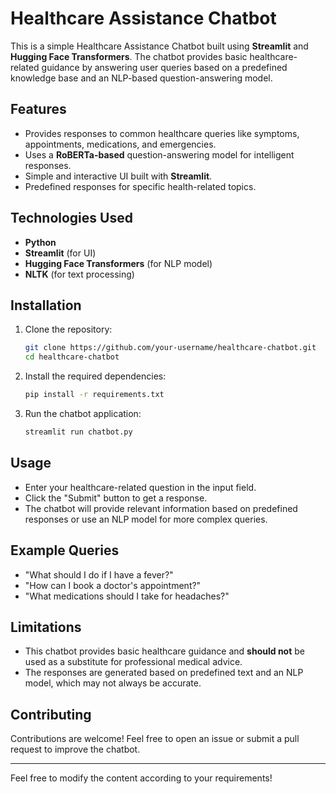 # Healthcare Assistance Chatbot

This is a simple Healthcare Assistance Chatbot built using **Streamlit** and **Hugging Face Transformers**. The chatbot provides basic healthcare-related guidance by answering user queries based on a predefined knowledge base and an NLP-based question-answering model.

## Features

- Provides responses to common healthcare queries like symptoms, appointments, medications, and emergencies.
- Uses a **RoBERTa-based** question-answering model for intelligent responses.
- Simple and interactive UI built with **Streamlit**.
- Predefined responses for specific health-related topics.

## Technologies Used

- **Python**
- **Streamlit** (for UI)
- **Hugging Face Transformers** (for NLP model)
- **NLTK** (for text processing)

## Installation

1. Clone the repository:
   ```bash
   git clone https://github.com/your-username/healthcare-chatbot.git
   cd healthcare-chatbot
   ```
2. Install the required dependencies:
   ```bash
   pip install -r requirements.txt
   ```
3. Run the chatbot application:
   ```bash
   streamlit run chatbot.py
   ```

## Usage

- Enter your healthcare-related question in the input field.
- Click the "Submit" button to get a response.
- The chatbot will provide relevant information based on predefined responses or use an NLP model for more complex queries.

## Example Queries

- "What should I do if I have a fever?"
- "How can I book a doctor's appointment?"
- "What medications should I take for headaches?"

## Limitations

- This chatbot provides basic healthcare guidance and **should not** be used as a substitute for professional medical advice.
- The responses are generated based on predefined text and an NLP model, which may not always be accurate.

## Contributing

Contributions are welcome! Feel free to open an issue or submit a pull request to improve the chatbot.

---

Feel free to modify the content according to your requirements!



